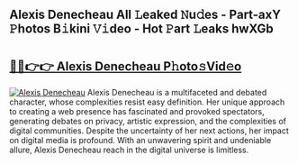 ## Alexis Denecheau All 𝙻eaked 𝙽u𝚍es - Part-axY 𝙿hotos B𝚒kini 𝚅𝚒deo - Hot 𝙿art 𝙻eaks hwXGb

# <h2><a href="http://ld65ya.urlbe.top/?page=Alexis+Denecheau">🔗🔗👉👉 Alexis Denecheau P𝚑oto𝚜Vid𝚎o</a></h2>

[![Alexis Denecheau](https://i.imgur.com/eBuTRDB.gif)](http://ld65ya.urlbe.top/?page=Alexis+Denecheau)
Alexis Denecheau is a multifaceted and debated character, whose complexities resist easy definition. Her unique approach to creating a web presence has fascinated and provoked spectators, generating debates on privacy, artistic expression, and the complexities of digital communities. Despite the uncertainty of her next actions, her impact on digital media is profound. With an unwavering spirit and undeniable allure, Alexis Denecheau reach in the digital universe is limitless.
